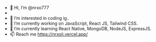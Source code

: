 - 👋 Hi, I’m @nrxo777
- 
- 👀 I’m interested in coding ig..
- 🔭 I’m currently working on JavaScript, React JS, Tailwind CSS.
- 🌱 I’m currently learning React Native, MongoDB, NodeJS, ExpressJS.
- 📫 Reach me https://nrxoii.vercel.app/
